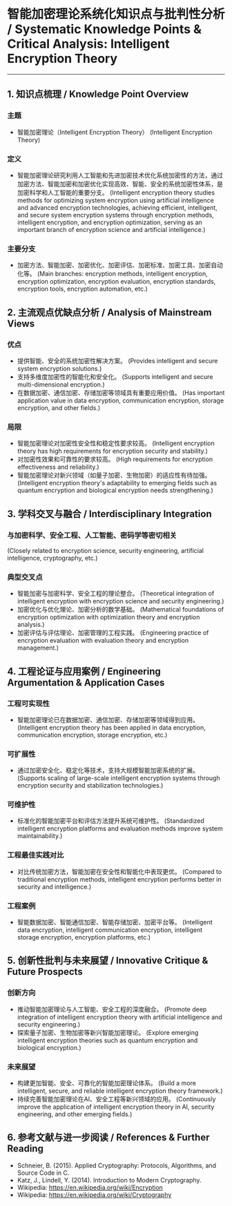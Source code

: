 # 智能加密理论系统化知识点与批判性分析 / Systematic Knowledge Points & Critical Analysis: Intelligent Encryption Theory

---

## 1. 知识点梳理 / Knowledge Point Overview

### 主题

- 智能加密理论（Intelligent Encryption Theory）
  (Intelligent Encryption Theory)

### 定义

- 智能加密理论研究利用人工智能和先进加密技术优化系统加密性的方法，通过加密方法、智能加密和加密优化实现高效、智能、安全的系统加密性体系，是加密科学和人工智能的重要分支。
  (Intelligent encryption theory studies methods for optimizing system encryption using artificial intelligence and advanced encryption technologies, achieving efficient, intelligent, and secure system encryption systems through encryption methods, intelligent encryption, and encryption optimization, serving as an important branch of encryption science and artificial intelligence.)

### 主要分支

- 加密方法、智能加密、加密优化、加密评估、加密标准、加密工具、加密自动化等。
  (Main branches: encryption methods, intelligent encryption, encryption optimization, encryption evaluation, encryption standards, encryption tools, encryption automation, etc.)

## 2. 主流观点优缺点分析 / Analysis of Mainstream Views

### 优点

- 提供智能、安全的系统加密性解决方案。
  (Provides intelligent and secure system encryption solutions.)
- 支持多维度加密性的智能化和安全化。
  (Supports intelligent and secure multi-dimensional encryption.)
- 在数据加密、通信加密、存储加密等领域具有重要应用价值。
  (Has important application value in data encryption, communication encryption, storage encryption, and other fields.)

### 局限

- 智能加密理论对加密性安全性和稳定性要求较高。
  (Intelligent encryption theory has high requirements for encryption security and stability.)
- 对加密性效果和可靠性的要求较高。
  (High requirements for encryption effectiveness and reliability.)
- 智能加密理论对新兴领域（如量子加密、生物加密）的适应性有待加强。
  (Intelligent encryption theory's adaptability to emerging fields such as quantum encryption and biological encryption needs strengthening.)

## 3. 学科交叉与融合 / Interdisciplinary Integration

### 与加密科学、安全工程、人工智能、密码学等密切相关

  (Closely related to encryption science, security engineering, artificial intelligence, cryptography, etc.)

### 典型交叉点

- 智能加密与加密科学、安全工程的理论整合。
  (Theoretical integration of intelligent encryption with encryption science and security engineering.)
- 加密优化与优化理论、加密分析的数学基础。
  (Mathematical foundations of encryption optimization with optimization theory and encryption analysis.)
- 加密评估与评估理论、加密管理的工程实践。
  (Engineering practice of encryption evaluation with evaluation theory and encryption management.)

## 4. 工程论证与应用案例 / Engineering Argumentation & Application Cases

### 工程可实现性

- 智能加密理论已在数据加密、通信加密、存储加密等领域得到应用。
  (Intelligent encryption theory has been applied in data encryption, communication encryption, storage encryption, etc.)

### 可扩展性

- 通过加密安全化、稳定化等技术，支持大规模智能加密系统的扩展。
  (Supports scaling of large-scale intelligent encryption systems through encryption security and stabilization technologies.)

### 可维护性

- 标准化的智能加密平台和评估方法提升系统可维护性。
  (Standardized intelligent encryption platforms and evaluation methods improve system maintainability.)

### 工程最佳实践对比

- 对比传统加密方法，智能加密在安全性和智能化中表现更优。
  (Compared to traditional encryption methods, intelligent encryption performs better in security and intelligence.)

### 工程案例

- 智能数据加密、智能通信加密、智能存储加密、加密平台等。
  (Intelligent data encryption, intelligent communication encryption, intelligent storage encryption, encryption platforms, etc.)

## 5. 创新性批判与未来展望 / Innovative Critique & Future Prospects

### 创新方向

- 推动智能加密理论与人工智能、安全工程的深度融合。
  (Promote deep integration of intelligent encryption theory with artificial intelligence and security engineering.)
- 探索量子加密、生物加密等新兴智能加密理论。
  (Explore emerging intelligent encryption theories such as quantum encryption and biological encryption.)

### 未来展望

- 构建更加智能、安全、可靠化的智能加密理论体系。
  (Build a more intelligent, secure, and reliable intelligent encryption theory framework.)
- 持续完善智能加密理论在AI、安全工程等新兴领域的应用。
  (Continuously improve the application of intelligent encryption theory in AI, security engineering, and other emerging fields.)

## 6. 参考文献与进一步阅读 / References & Further Reading

- Schneier, B. (2015). Applied Cryptography: Protocols, Algorithms, and Source Code in C.
- Katz, J., Lindell, Y. (2014). Introduction to Modern Cryptography.
- Wikipedia: <https://en.wikipedia.org/wiki/Encryption>
- Wikipedia: <https://en.wikipedia.org/wiki/Cryptography>
